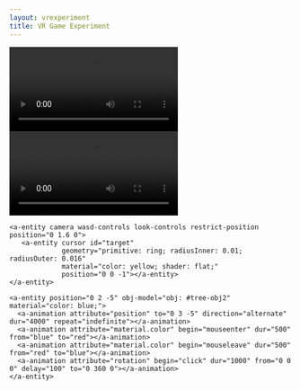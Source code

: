```yaml
---
layout: vrexperiment
title: VR Game Experiment
---
```

<script src="/scripts/vr_scripts/restrict-position.js"></script>
<script src="https://rawgit.com/mayognaise/aframe-video-shader/master/dist/aframe-vid-shader.min.js"></script>

<a-scene debug>
  <a-assets>
    <a-asset-item id="tree-obj" src="/vr_assets/firstlogo.OBJ"></a-asset-item>
    <a-asset-item id="tree-obj2" src="/vr_assets/firstlogo.OBJ"></a-asset-item>
    <video id="video2" src="/vr_assets/videotext.mp4" autoplay loop></video>
    <video id="video" src="/vr_assets/HowToLoose.mp4" autoplay loop></video>
  </a-assets>

    <a-entity camera wasd-controls look-controls restrict-position position="0 1.6 0">
       <a-entity cursor id="target"
                 geometry="primitive: ring; radiusInner: 0.01; radiusOuter: 0.016"
                 material="color: yellow; shader: flat;"
                 position="0 0 -1"></a-entity>
    </a-entity>
<!--
    <a-entity position="3 3 -5" obj-model="obj: #tree-obj" material="color: white;">
      <a-animation attribute="position" to="0 3 -5" direction="alternate" dur="4000" repeat="indefinite"></a-animation>
      <a-animation attribute="material.color" begin="mouseenter" dur="1" to="blue"></a-animation>
      <a-animation attribute="material.color" begin="mouseleave" dur="1" to="white"></a-animation>
    </a-entity>-->

    <a-entity position="0 2 -5" obj-model="obj: #tree-obj2" material="color: blue;">
      <a-animation attribute="position" to="0 3 -5" direction="alternate" dur="4000" repeat="indefinite"></a-animation>
      <a-animation attribute="material.color" begin="mouseenter" dur="500" from="blue" to="red"></a-animation>
      <a-animation attribute="material.color" begin="mouseleave" dur="500" from="red" to="blue"></a-animation>
      <a-animation attribute="rotation" begin="click" dur="1000" from="0 0 0" delay="100" to="0 360 0"></a-animation>
    </a-entity>

  <a-light type="ambient" color="#444" intensity="0.1"></a-light>
  <a-light type="point" color="white" position="0 7 0" intensity="0.3">
    <a-animation attribute="position" to="0 2 0" direction="alternate" dur="4000" repeat="indefinite"></a-animation>
  </a-light>

  <a-entity position="0 0 0" geometry="primitive: circle; radius: 3" material="shader:video;src:url(/vr_assets/videotext.mp4); side:double;" rotation="-90 0 0"></a-entity>
  <a-sky color="black"></a-sky>
  <script>

    function playVid() {
      var vid = document.getElementById("video");
      var vid2 = document.getElementById("video");
      var button = document.getElementById("playvideo");
        vid.play();
        vid2.play();
        button.className="hidebutton";
    }
      function pauseVid() {
        var vid = document.getElementById("video");
        var vid2 = document.getElementById("video");
        vid.pause();
        vid2.pause();
    }
  </script>
</a-scene>
